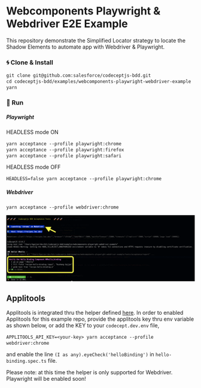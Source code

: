# Webcomponents Playwright & Webdriver E2E Example

This repository demonstrate the Simplified Locator strategy to locate the Shadow Elements to automate app with Webdriver & Playwright.

### 🌀 Clone & Install

```
git clone git@github.com:salesforce/codeceptjs-bdd.git
cd codeceptjs-bdd/examples/webcomponents-playwright-webdriver-example
yarn
```

### 🚀 Run

##### Playwright

HEADLESS mode ON

```
yarn acceptance --profile playwright:chrome
yarn acceptance --profile playwright:firefox
yarn acceptance --profile playwright:safari
```

HEADLESS mode OFF

```
HEADLESS=false yarn acceptance --profile playwright:chrome
```

##### Webdriver

```
yarn acceptance --profile webdriver:chrome
```

![](wc.png)

## Applitools

Applitools is integrated thru the helper defined [here](https://codecept.io/visual/#using-applitools). In order to enabled Applitools for this example repo, provide the applitools key thru env variable as shown below, or add the KEY to your `codecept.dev.env` file,

```
APPLITOOLS_API_KEY=<your-key> yarn acceptance --profile webdriver:chrome
```

and enable the line `(I as any).eyeCheck('helloBinding')` in `hello-binding.spec.ts` file.

Please note: at this time the helper is only supported for Webdriver. Playwright will be enabled soon!
